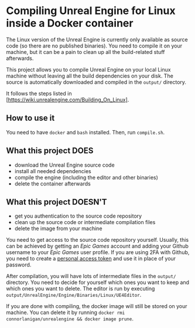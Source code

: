 # Compiling Unreal Engine for Linux inside a Docker container

The Linux version of the Unreal Engine is currently only available as source code (so there are no published binaries). You need to compile it on your machine, but it can be a pain to clean up all the build-related stuff afterwards.

This project allows you to compile Unreal Engine on your local Linux machine without leaving all the build dependencies on your disk. The source is automatically downloaded and compiled in the `output/` directory.

It follows the steps listed in [https://wiki.unrealengine.com/Building_On_Linux].


## How to use it

You need to have `docker` and `bash` installed.
Then, run `compile.sh`.



## What this project DOES

* download the Unreal Engine source code
* install all needed dependencies
* compile the engine (including the editor and other binaries)
* delete the container afterwards


## What this project DOESN'T

* get you authentication to the source code repository
* clean up the source code or intermediate compilation files
* delete the image from your machine

You need to get access to the source code repository yourself. Usually, this can be achieved by getting an _Epic Games_ account and adding your Github username to your _Epic Games_ user profile. If you are using 2FA with Github, you need to create a [personal access token](https://github.com/settings/tokens) and use it in place of your password.

After compilation, you will have lots of intermediate files in the `output/` directory. You need to decide for yourself which ones you want to keep and which ones you want to delete. The editor is run by executing `output/UnrealEngine/Engine/Binaries/Linux/UE4Editor`.

If you are done with compiling, the docker image will still be stored on your machine. You can delete it by running `docker rmi connorlanigan/unrealengine && docker image prune`.
